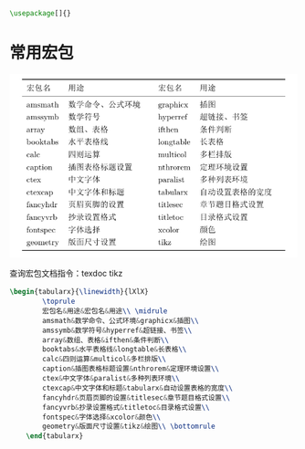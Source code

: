 ```latex
\usepackage[]{}
```

# 常用宏包
![](images/2024-01-01-12-24-57.png)

查询宏包文档指令：texdoc tikz

```latex
\begin{tabularx}{\linewidth}{lXlX}
		\toprule
		宏包名&用途&宏包名&用途\\ \midrule
		amsmath&数学命令、公式环境&graphicx&插图\\
		amssymb&数学符号&hyperref&超链接、书签\\
		array&数组、表格&ifthen&条件判断\\
		booktabs&水平表格线&longtable&长表格\\
		calc&四则运算&multicol&多栏排版\\
		caption&插图表格标题设置&nthrorem&定理环境设置\\
		ctex&中文字体&paralist&多种列表环境\\
		ctexcap&中文字体和标题&tabularx&自动设置表格的宽度\\
		fancyhdr&页眉页脚的设置&titlesec&章节题目格式设置\\
		fancyvrb&抄录设置格式&titletoc&目录格式设置\\
		fontspec&字体选择&xcolor&颜色\\
		geometry&版面尺寸设置&tikz&绘图\\ \bottomrule
	\end{tabularx}
```